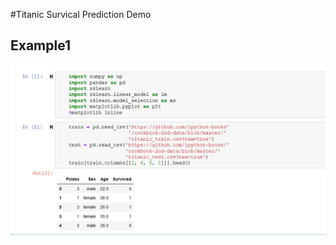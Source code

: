 #Titanic Survical Prediction Demo

## Example1
![Alt text](/screen_shots/Screenshot_12.png?raw=true "Simple Code on IPython Notebooks")
